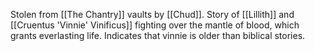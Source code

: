 Stolen from [[The Chantry]] vaults by [[Chud]].
Story of [[Lillith]] and [[Cruentus 'Vinnie' Vinificus]] fighting over the mantle of blood, which grants everlasting life. Indicates that vinnie is older than biblical stories.